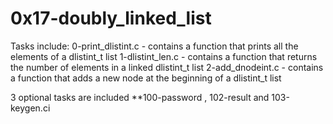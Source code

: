 # 0x17-doubly_linked_list
Tasks include:
0-print_dlistint.c - contains a function that prints all the elements of a dlistint_t list 1-dlistint_len.c - contains a function that returns the number of elements in a linked dlistint_t list 2-add_dnodeint.c - contains a function that adds a new node at the beginning of a dlistint_t list

3 optional tasks are included
**100-password , 102-result and 103-keygen.ci
